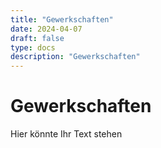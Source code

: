 ```yaml
---
title: "Gewerkschaften"
date: 2024-04-07
draft: false
type: docs
description: "Gewerkschaften"
---
```


# Gewerkschaften

Hier könnte Ihr Text stehen